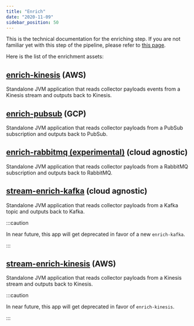 ```yaml
---
title: "Enrich"
date: "2020-11-09"
sidebar_position: 50
---
```


This is the technical documentation for the enriching step. If you are not familiar yet with this step of the pipeline, please refer to [this page](/docs/enriching-your-data/what-is-enrichment/index.md).

Here is the list of the enrichment assets:

## [enrich-kinesis](/docs/pipeline-components-and-applications/enrichment-components/enrich-kinesis/index.md) (AWS)

Standalone JVM application that reads collector payloads events from a Kinesis stream and outputs back to Kinesis.

## [enrich-pubsub](/docs/pipeline-components-and-applications/enrichment-components/enrich-pubsub/index.md) (GCP)

Standalone JVM application that reads collector payloads from a PubSub subscription and outputs back to PubSub.

## [enrich-rabbitmq (experimental)](/docs/pipeline-components-and-applications/enrichment-components/enrich-rabbitmq/index.md) (cloud agnostic)

Standalone JVM application that reads collector payloads from a RabbitMQ subscription and outputs back to RabbitMQ.

## [stream-enrich-kafka](/docs/pipeline-components-and-applications/enrichment-components/stream-enrich/index.md) (cloud agnostic)

Standalone JVM application that reads collector payloads from a Kafka topic and outputs back to Kafka.

:::caution

In near future, this app will get deprecated in favor of a new `enrich-kafka`.

:::

## [stream-enrich-kinesis](/docs/pipeline-components-and-applications/enrichment-components/stream-enrich/index.md) (AWS)

Standalone JVM application that reads collector payloads from a Kinesis stream and outputs back to Kinesis.

:::caution

In near future, this app will get deprecated in favor of `enrich-kinesis`.

:::

